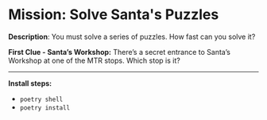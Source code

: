 # **Mission:** Solve Santa's Puzzles

**Description**: You must solve a series of puzzles. How fast can you solve it?


**First Clue - Santa’s Workshop:** 
There’s a secret entrance to Santa’s Workshop at one of the MTR stops. Which stop is it?


---

**Install steps:**
- `poetry shell`
- `poetry install`
